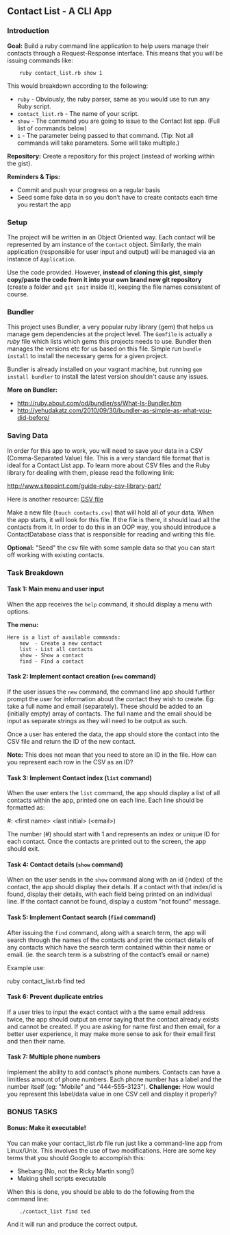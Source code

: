 ## Contact List - A CLI App

### Introduction

**Goal:** Build a ruby command line application to help users manage their contacts through a Request-Response interface. This means that you will be issuing commands like:

        ruby contact_list.rb show 1
        
This would breakdown according to the following:

* `ruby` - Obviously, the ruby parser, same as you would use to run any Ruby script.
* `contact_list.rb` - The name of your script.
* `show` - The command you are going to issue to the Contact list app. (Full list of commands below)
* `1` - The parameter being passed to that command. (Tip: Not all commands will take parameters. Some will take multiple.)

**Repository:** Create a repository for this project (instead of working within the gist).

**Reminders & Tips:**
* Commit and push your progress on a regular basis
* Seed some fake data in so you don’t have to create contacts each time you restart the app

### Setup

The project will be written in an Object Oriented way. Each contact will be represented by am instance of the `Contact` object. Similarly, the main application (responsible for user input and output) will be managed via an instance of `Application`.

Use the code provided. However, **instead of cloning this gist, simply copy/paste the code from it into your own brand new git repository** (create a folder and `git init` inside it), keeping the file names consistent of course.
    
### Bundler

This project uses Bundler, a very popular ruby library (gem) that helps us manage gem dependencies at the project level. The `Gemfile` is actually a _ruby_ file which lists which gems this projects needs to use. Bundler then manages the versions etc for us based on this file. Simple run `bundle install` to install the necessary gems for a given project.

Bundler is already installed on your vagrant machine, but running `gem install bundler` to install the latest version shouldn't cause any issues.

**More on Bundler:**

* <http://ruby.about.com/od/bundler/ss/What-Is-Bundler.htm>
* <http://yehudakatz.com/2010/09/30/bundler-as-simple-as-what-you-did-before/>

### Saving Data

In order for this app to work, you will need to save your data in a CSV (Comma-Separated Value) file. This is a very standard file format that is ideal for a Contact List app. To learn more about CSV files and the Ruby library for dealing with them, please read the following link:

<http://www.sitepoint.com/guide-ruby-csv-library-part/>

Here is another resource: [CSV file](http://ruby-doc.org/stdlib-2.0.0/libdoc/csv/rdoc/CSV.html)

Make a new file (`touch contacts.csv`) that will hold all of your data. When the app starts, it will look for this file. If the file is there, it should load all the contacts from it. In order to do this in an OOP way, you should introduce a ContactDatabase class that is responsible for reading and writing this file. 

**Optional:** "Seed" the csv file with some sample data so that you can start off working with existing contacts.

### Task Breakdown

#### Task 1: Main menu and user input

When the app receives the `help` command, it should display a menu with options. 

**The menu:**

    Here is a list of available commands:
	    new  - Create a new contact
	    list - List all contacts
	    show - Show a contact
   		find - Find a contact

#### Task 2: Implement contact creation (`new` command)

If the user issues the `new` command, the command line app should further prompt the user for information about the contact they wish to create. Eg: take a full name and email (separately). These should be added to an (initially empty) array of contacts. The full name and the email should be input as separate strings as they will need to be output as such.

Once a user has entered the data, the app should store the contact into the CSV file and return the ID of the new contact. 

**Note:** This does not mean that you need to store an ID in the file. How can you represent each row in the CSV as an ID?

#### Task 3: Implement Contact index (`list` command)

When the user enters the `list` command, the app should display a list of all contacts within the app, printed one on each line. Each line should be formatted as:

   #: \<first name> \<last initial> (\<email>)

The number (#) should start with 1 and represents an index or unique ID for each contact. Once the contacts are printed out to the screen, the app should exit.

#### Task 4: Contact details (`show` command)

When on the user sends in the `show` command along with an id (index) of the contact, the app should display their details. If a contact with that index/id is found, display their details, with each field being printed on an individual line. If the contact cannot be found, display a custom "not found" message.

#### Task 5: Implement Contact search (`find` command)

After issuing the `find` command, along with a search term, the app will search through the names of the contacts and print the contact details of any contacts which have the search term contained within their name or email. (ie. the search term is a substring of the contact’s email or name)

Example use:

   ruby contact_list.rb find ted

#### Task 6: Prevent duplicate entries

If a user tries to input the exact contact with a the same email address twice, the app should output an error saying that the contact already exists and cannot be created. If you are asking for name first and then email, for a better user experience, it may make more sense to ask for their email first and then their name.

#### Task 7: Multiple phone numbers

Implement the ability to add contact’s phone numbers. Contacts can have a limitless amount of phone numbers. Each phone number has a label and the number itself (eg: "Mobile" and "444-555-3123"). **Challenge:** How would you represent this label/data value in one CSV cell and display it properly?

### BONUS TASKS

#### Bonus: Make it executable!

You can make your contact_list.rb file run just like a command-line app from Linux/Unix. This involves the use of two modifications. Here are some key terms that you should Google to accomplish this:

* Shebang (No, not the Ricky Martin song!)
* Making shell scripts executable

When this is done, you should be able to do the following from the command line:

		./contact_list find ted

And it will run and produce the correct output. 